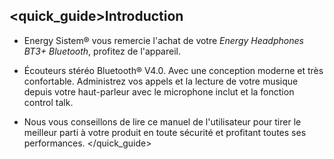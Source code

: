 ## <quick_guide>Introduction
* Energy Sistem® vous remercie l'achat de votre *Energy Headphones BT3+ Bluetooth*, profitez de l'appareil.

* Écouteurs stéréo Bluetooth® V4.0. Avec une conception moderne et très confortable. Administrez vos appels et la lecture de votre musique depuis votre haut-parleur avec le microphone inclut et la fonction control talk.

* Nous vous conseillons de lire ce manuel de l'utilisateur pour tirer le meilleur parti à votre produit en toute sécurité et profitant toutes ses performances.
</quick_guide>
